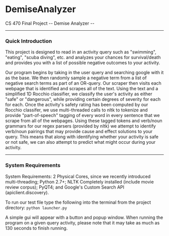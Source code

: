DemiseAnalyzer
==============

CS 470 Final Project
-- Demise Analyzer --

----------------------------------------------------------------------
### Quick Introduction

This project is designed to read in an activity query such as "swimming", "eating", "scuba diving", etc. and analyzes your chances for survival/death and provides you with a list of possible negative outcomes to your activity.

Our program begins by taking in the user query and searching google with it as the base. We then randomly sample a negative term from a list of negative search terms as part of an OR-query. Our scraper then visits each webpage that is identified and scrapes all of the text. Using the text and a simplified 1D Rocchio classifier, we classify the user's activity as either "safe" or "dangerous", while providing certain degrees of severity for each for each.  Once the activity's safety rating has been computed by our Rocchio classifer, we use multi-threaded calls to nltk to tokenize and provide "part-of-speech" tagging of every word in every sentence that we scrape from all of the webpages. Using these tagged tokens and verb/noun grammars for our regex parsers (provided by nltk) we attempt to identify verb/noun pairings that may provide cause and effect solutions to your query. This means that along with identifying whether your activity is safe or not safe, we can also attempt to predict what might occur during your activity.

----------------------------------------------------------------------
### System Requirements

System Requirements:
2 Physical Cores, since we recently introduced multi-threading;
Python 2.7+;
NLTK Completely installed (include movie review corpus);
PyQT4;
and Google's Custom Search API (apiclient.discovery).

To run our test file type the following into the terminal from the project directory:
`python launcher.py`

A simple gui will appear with a button and popup window. When running the program on a given query activity, please note that it may take as much as 130 seconds to finish running.

